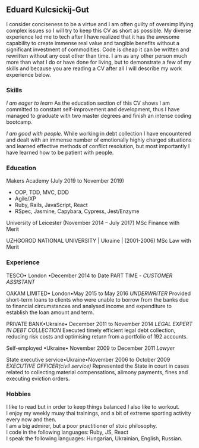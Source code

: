 ## Eduard Kulcsickij-Gut
I consider conciseness to be a virtue and I am often guilty of oversimplifying complex issues so I will try to keep this CV as short as
possible.  My diverse experience led me to tech after I have realized that it has the awesome capability to create immense real value and
tangible benefits without a significant investment of commodities. Code is cheap it can be written and rewritten without any cost other than
time. I am as any other person much more than what I do or have done for living, but to demonstrate a few of my skills and because you
are reading a CV after all I will describe my work experience below.     

### Skills
*I am eager to learn*
As the education section of this CV shows I am committed to constant self-improvement and development, thus I have managed to graduate
with two master degrees and finish an intense coding bootcamp. 

*I am good with people.*
While working in debt collection I have encountered and dealt with an immense number of emotionally highly charged situations and learned
effective methods of conflict resolution, but most importantly I have learned how to be patient with people.

### Education
Makers Academy (July  2019 to November 2019)
- OOP, TDD, MVC, DDD
- Agile/XP
- Ruby, Rails, JavaScript, React
- RSpec, Jasmine, Capybara, Cypress, Jest/Enzyme

University of Leicester (November 2014 – July 2017) 
MSc Finance with Merit

UZHGOROD NATIONAL UNIVERSITY | Ukraine | (2001-2006)
MSc Law with Merit

### Experience
TESCO• London •December 2014 to Date
PART TIME - *CUSTOMER ASSISTANT*

OAKAM LIMITED• London•May 2015 to May 2016
*UNDERWRITER* 
Provided short-term loans to clients who were unable to borrow from the banks due to financial circumstances and analysed income and 
expenditure to establish the loan amount and term. 

PRIVATE BANK•Ukraine• December 2011 to November 2014
*LEGAL EXPERT IN DEBT COLLECTION*
Executed timely efficient legal debt collection, reducing risk costs and optimising return from a portfolio of 192 accounts.

Self-employed •Ukraine• November 2009 to December 2011
*Lawyer*

State executive service•Ukraine•November 2006 to October 2009
*EXECUTIVE OFFICER(civil service)*
Represented the State in court in cases related to collecting material compensations, alimony payments, fines and executing eviction
orders.

### Hobbies
I like to read but in order to keep things balanced I also like to workout.  
I enjoy my weekly muay thai trainings, and a bit of extreme sporting activity every now and then.  
I am a big admirer, but a poor practitioner of stoic philosophy.  
I code in the following languages: Ruby, JS, React  
I speak the following languages: Hungarian, Ukrainian, English, Russian. 
